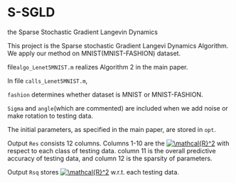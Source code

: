 # S-SGLD
the Sparse Stochastic Gradient Langevin Dynamics 

This project is the Sparse stochastic Gradient Langevi Dynamics Algorithm.  
We apply our method on MNIST(MNIST-FASHION) dataset.

file`algo_Lenet5MNIST.m` realizes Algorithm 2 in the main paper.

In file `calls_Lenet5MNIST.m`, 

`fashion` determines whether dataset is MNIST or MNIST-FASHION.

`Sigma` and `angle`(which are commented) are included when we add noise or make rotation to testing data.

The initial parameters, as specified in the main paper, are stored in `opt`.

Output `Res` consists 12 columns. Columns 1-10  are the <a href="https://www.codecogs.com/eqnedit.php?latex=\mathcal{R}^2" target="_blank"><img src="https://latex.codecogs.com/gif.latex?\mathcal{R}^2" title="\mathcal{R}^2" /></a> with respect to each class of testing data. column 11 is the overall predictive accuracy of testing data, and column 12 is the sparsity of parameters.

Output `Rsq` stores <a href="https://www.codecogs.com/eqnedit.php?latex=\mathcal{R}^2" target="_blank"><img src="https://latex.codecogs.com/gif.latex?\mathcal{R}^2" title="\mathcal{R}^2" /></a> w.r.t. each testing data.







